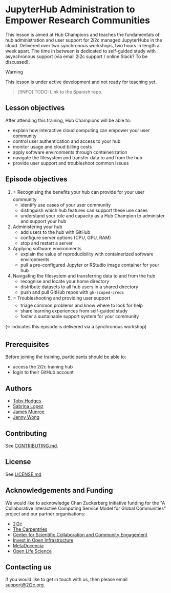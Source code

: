 # JupyterHub Administration to Empower Research Communities

This lesson is aimed at Hub Champions and teaches the fundamentals of hub administration and user support for 2i2c managed JupyterHubs in the cloud. Delivered over two synchronous workshops, two hours in length a week apart. The time in between is dedicated to self-guided study with asynchronous support (via email 2i2c support / online Slack? To be discussed).

> [!WARNING]
> This lesson is under active development and not ready for teaching yet.  

> [!INFO]
> TODO: Link to the Spanish repo.

## Lesson objectives

After attending this training, Hub Champions will be able to:

- explain how interactive cloud computing can empower your user community
- control user authentication and access to your hub
- monitor usage and cloud billing costs
- apply software environments through containerization
- navigate the filesystem and transfer data to and from the hub
- provide user support and troubleshoot common issues

## Episode objectives

1. :star: Recognising the benefits your hub can provide for your user community
   - identify use cases of your user community
   - distinguish which hub features can support these use cases
   - understand your role and capacity as a Hub Champion to administer and support your hub
1. Administering your hub
   - add users to the hub with GitHub
   - configure server options (CPU, GPU, RAM)
   - stop and restart a server
1. Applying software environments
   - explain the value of reproducibility with containerized software environments
   - pull a pre-configured Jupyter or RStudio image container for your hub
1. Navigating the filesystem and transferring data to and from the hub
   - recognise and locate your home directory
   - distribute datasets to all hub users in a shared directory
   - push and pull GitHub repos with `gh-scoped-creds`
1. :star: Troubleshooting and providing user support
   - triage common problems and know where to look for help
   - share learning experiences from self-guided study
   - foster a sustainable support system for your community

(:star: indicates this episode is delivered via a synchronous workshop)

## Prerequisites

Before joining the training, participants should be able to:

- access the 2i2c training hub
- login to their GitHub account

## Authors

- [Toby Hodges](https://github.com/tobyhodges)
- [Sabrina Lopez](https://github.com/SLLDeC)
- [James Munroe](https://github.com/jmunroe)
- [Jenny Wong](https://github.com/jnywong)

## Contributing

See [CONTRIBUTING.md](./CONTRIBUTING.md).

## License

See [LICENSE.md](./LICENSE.md)

## Acknowledgements and Funding

We would like to acknowledge Chan Zuckerberg Initiative funding for the "A Collaborative Interactive Computing Service Model for Global Communities" project and our partner organisations:

- [2i2c](https://2i2c.org/)
- [The Carpentries](https://carpentries.org/about/)
- [Center for Scientific Collaboration and Community Engagement](https://www.cscce.org/)
- [Invest in Open Infrastructure](https://investinopen.org/)
- [MetaDocencia](https://www.metadocencia.org/)
- [Open Life Science](https://openlifesci.org/)

## Contacting us

If you would like to get in touch with us, then please email [support@2i2c.org](mailto:support@2i2c.org).